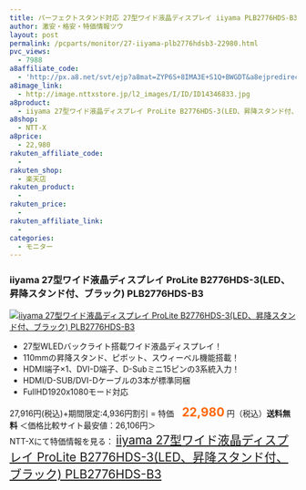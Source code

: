 ```yaml
---
title: パーフェクトスタンド対応 27型ワイド液晶ディスプレイ iiyama PLB2776HDS-B3 特価22,980円！送料無料！
author: 激安・格安・特価情報ツウ
layout: post
permalink: /pcparts/monitor/27-iiyama-plb2776hdsb3-22980.html
pvc_views:
  - 7988
a8affiliate_code:
  - 'http://px.a8.net/svt/ejp?a8mat=ZYP6S+8IMA3E+S1Q+BWGDT&a8ejpredirect=http://nttxstore.jp/_II_ID14346833'
a8image_link:
  - http://image.nttxstore.jp/l2_images/I/ID/ID14346833.jpg
a8product:
  - iiyama 27型ワイド液晶ディスプレイ ProLite B2776HDS-3(LED、昇降スタンド付、ブラック) PLB2776HDS-B3
a8shop:
  - NTT-X
a8price:
  - 22,980
rakuten_affiliate_code:
  - 
rakuten_shop:
  - 楽天店
rakuten_product:
  - 
rakuten_price:
  - 
rakuten_affiliate_link:
  - 
categories:
  - モニター
---
```

### iiyama 27型ワイド液晶ディスプレイ ProLite B2776HDS-3(LED、昇降スタンド付、ブラック) PLB2776HDS-B3

<div class="img-bg2 img_L">
  <a title="iiyama 27型ワイド液晶ディスプレイ ProLite B2776HDS-3(LED、昇降スタンド付、ブラック) PLB2776HDS-B3" href="http://px.a8.net/svt/ejp?a8mat=ZYP6S+8IMA3E+S1Q+BWGDT&a8ejpredirect=http://nttxstore.jp/_II_ID14346833" target="_blank"><img src="http://i1.wp.com/image.nttxstore.jp/l2_images/I/ID/ID14346833.jpg?resize=120%2C120" border="0" alt="iiyama 27型ワイド液晶ディスプレイ ProLite B2776HDS-3(LED、昇降スタンド付、ブラック) PLB2776HDS-B3" style="border: 0pt none;" data-recalc-dims="1" /></a>
</div>

<!--more-->

  * 27型WLEDバックライト搭載ワイド液晶ディスプレイ！
  * 110mmの昇降スタンド、ピボット、スウィーベル機能搭載！
  * HDMI端子×1、DVI-D端子、D-Subミニ15ピンの3系統入力！
  * HDMI/D-SUB/DVI-Dケーブルの3本が標準同梱
  * FullHD1920x1080モード対応

27,916円(税込)+期間限定:4,936円割引 = 特価　<span style="color: #ff6600; font-size: 150%;"><strong>22,980</strong></span> 円（税込）**送料無料** ＜価格比較サイト最安値：26,106円＞  
NTT-Xにて特価情報を見る： <span style="font-size: 150%;"><a href="http://px.a8.net/svt/ejp?a8mat=ZYP6S+8IMA3E+S1Q+BWGDT&a8ejpredirect=http://nttxstore.jp/_II_ID14346833" target="_blank">iiyama 27型ワイド液晶ディスプレイ ProLite B2776HDS-3(LED、昇降スタンド付、ブラック) PLB2776HDS-B3</a></span>